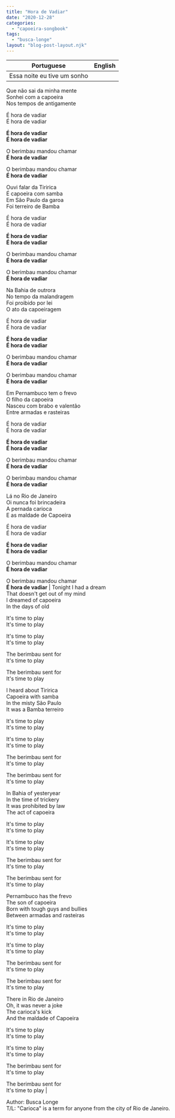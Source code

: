 ```yaml
---
title: "Hora de Vadiar"
date: "2020-12-28"
categories: 
  - "capoeira-songbook"
tags: 
  - "busca-longe"
layout: "blog-post-layout.njk"
---
```


| Portuguese | English |
| --- | --- |
| Essa noite eu tive um sonho  
Que não sai da minha mente  
Sonhei com a capoeira  
Nos tempos de antigamente  
  
É hora de vadiar  
É hora de vadiar  
  
**É hora de vadiar  
É hora de vadiar**  
  
O berimbau mandou chamar  
**É hora de vadiar**  
  
O berimbau mandou chamar  
**É hora de vadiar**  
  
Ouvi falar da Tiririca  
É capoeira com samba  
Em São Paulo da garoa  
Foi terreiro de Bamba  
  
É hora de vadiar  
É hora de vadiar  
  
**É hora de vadiar  
É hora de vadiar**  
  
O berimbau mandou chamar  
**É hora de vadiar**  
  
O berimbau mandou chamar  
**É hora de vadiar**  
  
Na Bahia de outrora  
No tempo da malandragem  
Foi proibido por lei  
O ato da capoeiragem  
  
É hora de vadiar  
É hora de vadiar  
  
**É hora de vadiar  
É hora de vadiar**  
  
O berimbau mandou chamar  
**É hora de vadiar**  
  
O berimbau mandou chamar  
**É hora de vadiar**  
  
Em Pernambuco tem o frevo  
O filho da capoeira  
Nasceu com brabo e valentão  
Entre armadas e rasteiras  
  
É hora de vadiar  
É hora de vadiar  
  
**É hora de vadiar  
É hora de vadiar**  
  
O berimbau mandou chamar  
**É hora de vadiar**  
  
O berimbau mandou chamar  
**É hora de vadiar**  
  
Lá no Rio de Janeiro  
Oi nunca foi brincadeira  
A pernada carioca  
E as maldade de Capoeira  
  
É hora de vadiar  
É hora de vadiar  
  
**É hora de vadiar  
É hora de vadiar**  
  
O berimbau mandou chamar  
**É hora de vadiar**  
  
O berimbau mandou chamar  
**É hora de vadiar** | Tonight I had a dream  
That doesn't get out of my mind  
I dreamed of capoeira  
In the days of old  
  
It's time to play  
It's time to play  
  
It's time to play  
It's time to play  
  
The berimbau sent for  
It's time to play  
  
The berimbau sent for  
It's time to play  
  
I heard about Tiririca  
Capoeira with samba  
In the misty São Paulo  
It was a Bamba terreiro  
  
It's time to play  
It's time to play  
  
It's time to play  
It's time to play  
  
The berimbau sent for  
It's time to play  
  
The berimbau sent for  
It's time to play  
  
In Bahia of yesteryear  
In the time of trickery  
It was prohibited by law  
The act of capoeira  
  
It's time to play  
It's time to play  
  
It's time to play  
It's time to play  
  
The berimbau sent for  
It's time to play  
  
The berimbau sent for  
It's time to play  
  
Pernambuco has the frevo  
The son of capoeira  
Born with tough guys and bullies  
Between armadas and rasteiras  
  
It's time to play  
It's time to play  
  
It's time to play  
It's time to play  
  
The berimbau sent for  
It's time to play  
  
The berimbau sent for  
It's time to play  
  
There in Rio de Janeiro  
Oh, it was never a joke  
The carioca's kick  
And the maldade of Capoeira  
  
It's time to play  
It's time to play  
  
It's time to play  
It's time to play  
  
The berimbau sent for  
It's time to play  
  
The berimbau sent for  
It's time to play |

<figcaption>

Author: Busca Longe  
T/L: "Carioca" is a term for anyone from the city of Rio de Janeiro.

</figcaption>
